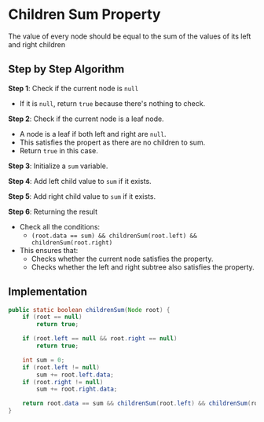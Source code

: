 # Children Sum Property

The value of every node should be equal to the sum of the values of its left and right children

## Step by Step Algorithm

**Step 1**: Check if the current node is `null`

- If it is `null`, return `true` because there's nothing to check.

**Step 2**: Check if the current node is a leaf node.

- A node is a leaf if both left and right are `null`.
- This satisfies the propert as there are no children to sum.
- Return `true` in this case.

**Step 3**: Initialize a `sum` variable.

**Step 4**: Add left child value to `sum` if it exists.

**Step 5**: Add right child value to `sum` if it exists.

**Step 6**: Returning the result

- Check all the conditions:
  - `(root.data == sum) && childrenSum(root.left) && childrenSum(root.right)`
- This ensures that:
  - Checks whether the current node satisfies the property.
  - Checks whether the left and right subtree also satisfies the property.

## Implementation

```java
public static boolean childrenSum(Node root) {
    if (root == null)
        return true;

    if (root.left == null && root.right == null)
        return true;

    int sum = 0;
    if (root.left != null)
        sum += root.left.data;
    if (root.right != null)
        sum += root.right.data;

    return root.data == sum && childrenSum(root.left) && childrenSum(root.right);
}
```
